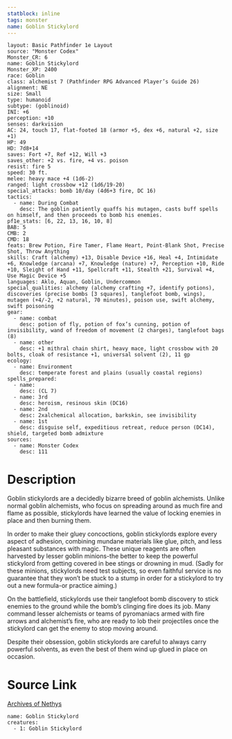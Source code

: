 ```yaml
---
statblock: inline
tags: monster
name: Goblin Stickylord
---
```

```statblock
layout: Basic Pathfinder 1e Layout
source: "Monster Codex"
Monster_CR: 6
name: Goblin Stickylord
Monster_XP: 2400
race: Goblin
class: alchemist 7 (Pathfinder RPG Advanced Player’s Guide 26)
alignment: NE
size: Small
type: humanoid
subtype: (goblinoid)
INI: +6
perception: +10
senses: darkvision
AC: 24, touch 17, flat-footed 18 (armor +5, dex +6, natural +2, size +1)
HP: 49
HD: 7d8+14
saves: Fort +7, Ref +12, Will +3
saves_other: +2 vs. fire, +4 vs. poison
resist: fire 5
speed: 30 ft.
melee: heavy mace +4 (1d6-2)
ranged: light crossbow +12 (1d6/19-20)
special_attacks: bomb 10/day (4d6+3 fire, DC 16)
tactics:
  - name: During Combat
    desc: The goblin patiently quaffs his mutagen, casts buff spells on himself, and then proceeds to bomb his enemies.
pf1e_stats: [6, 22, 13, 16, 10, 8]
BAB: 5
CMB: 2
CMD: 18
feats: Brew Potion, Fire Tamer, Flame Heart, Point-Blank Shot, Precise Shot, Throw Anything
skills: Craft (alchemy) +13, Disable Device +16, Heal +4, Intimidate +6, Knowledge (arcana) +7, Knowledge (nature) +7, Perception +10, Ride +10, Sleight of Hand +11, Spellcraft +11, Stealth +21, Survival +4, Use Magic Device +5
languages: Aklo, Aquan, Goblin, Undercommon
special_qualities: alchemy (alchemy crafting +7, identify potions), discoveries (precise bombs [3 squares], tanglefoot bomb, wings), mutagen (+4/-2, +2 natural, 70 minutes), poison use, swift alchemy, swift poisoning
gear:
  - name: combat
    desc: potion of fly, potion of fox’s cunning, potion of invisibility, wand of freedom of movement (2 charges), tanglefoot bags (8)
  - name: other
    desc: +1 mithral chain shirt, heavy mace, light crossbow with 20 bolts, cloak of resistance +1, universal solvent (2), 11 gp
ecology:
  - name: Environment
    desc: temperate forest and plains (usually coastal regions)
spells_prepared:
  - name:
    desc: (CL 7)
  - name: 3rd
    desc: heroism, resinous skin (DC16)
  - name: 2nd
    desc: 2xalchemical allocation, barkskin, see invisibility
  - name: 1st
    desc: disguise self, expeditious retreat, reduce person (DC14), shield, targeted bomb admixture
sources:
  - name: Monster Codex
    desc: 111
```
# Description
Goblin stickylords are a decidedly bizarre breed of goblin alchemists. Unlike normal goblin alchemists, who focus on spreading around as much fire and flame as possible, stickylords have learned the value of locking enemies in place and then burning them.

 In order to make their gluey concoctions, goblin stickylords explore every aspect of adhesion, combining mundane materials like glue, pitch, and less pleasant substances with magic. These unique reagents are often harvested by lesser goblin minions-the better to keep the powerful stickylord from getting covered in bee stings or drowning in mud. (Sadly for these minions, stickylords need test subjects, so even faithful service is no guarantee that they won’t be stuck to a stump in order for a stickylord to try out a new formula-or practice aiming.)

 On the battlefield, stickylords use their tanglefoot bomb discovery to stick enemies to the ground while the bomb’s clinging fire does its job. Many command lesser alchemists or teams of pyromaniacs armed with fire arrows and alchemist’s fire, who are ready to lob their projectiles once the stickylord can get the enemy to stop moving around.

 Despite their obsession, goblin stickylords are careful to always carry powerful solvents, as even the best of them wind up glued in place on occasion.
# Source Link
[Archives of Nethys](https://aonprd.com/MonsterDisplay.aspx?ItemName=Goblin%20Stickylord)
```encounter-table
name: Goblin Stickylord
creatures:
  - 1: Goblin Stickylord
```
